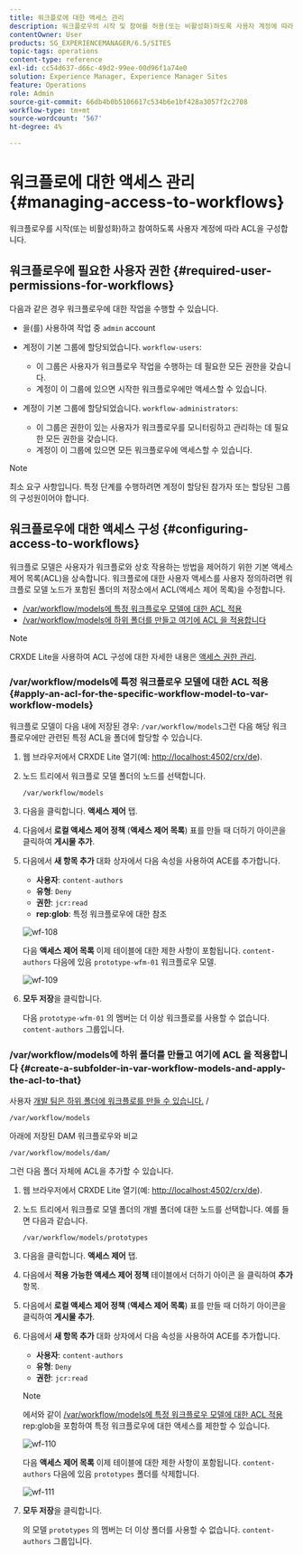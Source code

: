 ```yaml
---
title: 워크플로에 대한 액세스 관리
description: 워크플로우의 시작 및 참여를 허용(또는 비활성화)하도록 사용자 계정에 따라 액세스 제어 목록을 구성하는 방법을 알아봅니다.
contentOwner: User
products: SG_EXPERIENCEMANAGER/6.5/SITES
topic-tags: operations
content-type: reference
exl-id: cc54d637-d66c-49d2-99ee-00d96f1a74e0
solution: Experience Manager, Experience Manager Sites
feature: Operations
role: Admin
source-git-commit: 66db4b0b5106617c534b6e1bf428a3057f2c2708
workflow-type: tm+mt
source-wordcount: '567'
ht-degree: 4%

---
```


# 워크플로에 대한 액세스 관리{#managing-access-to-workflows}

워크플로우를 시작(또는 비활성화)하고 참여하도록 사용자 계정에 따라 ACL을 구성합니다.

## 워크플로우에 필요한 사용자 권한 {#required-user-permissions-for-workflows}

다음과 같은 경우 워크플로우에 대한 작업을 수행할 수 있습니다.

* 을(를) 사용하여 작업 중 `admin` account
* 계정이 기본 그룹에 할당되었습니다. `workflow-users`:

   * 이 그룹은 사용자가 워크플로우 작업을 수행하는 데 필요한 모든 권한을 갖습니다.
   * 계정이 이 그룹에 있으면 시작한 워크플로우에만 액세스할 수 있습니다.

* 계정이 기본 그룹에 할당되었습니다. `workflow-administrators`:

   * 이 그룹은 권한이 있는 사용자가 워크플로우를 모니터링하고 관리하는 데 필요한 모든 권한을 갖습니다.
   * 계정이 이 그룹에 있으면 모든 워크플로우에 액세스할 수 있습니다.

>[!NOTE]
>
>최소 요구 사항입니다. 특정 단계를 수행하려면 계정이 할당된 참가자 또는 할당된 그룹의 구성원이어야 합니다.

## 워크플로우에 대한 액세스 구성 {#configuring-access-to-workflows}

워크플로 모델은 사용자가 워크플로와 상호 작용하는 방법을 제어하기 위한 기본 액세스 제어 목록(ACL)을 상속합니다. 워크플로에 대한 사용자 액세스를 사용자 정의하려면 워크플로 모델 노드가 포함된 폴더의 저장소에서 ACL(액세스 제어 목록)을 수정합니다.

* [/var/workflow/models에 특정 워크플로우 모델에 대한 ACL 적용](/help/sites-administering/workflows-managing.md#apply-an-acl-for-the-specific-workflow-model-to-var-workflow-models)
* [/var/workflow/models에 하위 폴더를 만들고 여기에 ACL 을 적용합니다](/help/sites-administering/workflows-managing.md#create-a-subfolder-in-var-workflow-models-and-apply-the-acl-to-that)

>[!NOTE]
>
>CRXDE Lite을 사용하여 ACL 구성에 대한 자세한 내용은 [액세스 권한 관리](/help/sites-administering/user-group-ac-admin.md#access-right-management).

### /var/workflow/models에 특정 워크플로우 모델에 대한 ACL 적용 {#apply-an-acl-for-the-specific-workflow-model-to-var-workflow-models}

워크플로 모델이 다음 내에 저장된 경우: `/var/workflow/models`그런 다음 해당 워크플로우에만 관련된 특정 ACL을 폴더에 할당할 수 있습니다.

1. 웹 브라우저에서 CRXDE Lite 열기(예: [http://localhost:4502/crx/de](http://localhost:4502/crx/de)).
1. 노드 트리에서 워크플로 모델 폴더의 노드를 선택합니다.

   `/var/workflow/models`

1. 다음을 클릭합니다. **액세스 제어** 탭.
1. 다음에서 **로컬 액세스 제어 정책** (**액세스 제어 목록**) 표를 만들 때 더하기 아이콘을 클릭하여 **게시물 추가**.
1. 다음에서 **새 항목 추가** 대화 상자에서 다음 속성을 사용하여 ACE를 추가합니다.

   * **사용자**: `content-authors`
   * **유형**: `Deny`
   * **권한**: `jcr:read`
   * **rep:glob**: 특정 워크플로우에 대한 참조

   ![wf-108](assets/wf-108.png)

   다음 **액세스 제어 목록** 이제 테이블에 대한 제한 사항이 포함됩니다. `content-authors` 다음에 있음 `prototype-wfm-01` 워크플로우 모델.

   ![wf-109](assets/wf-109.png)

1. **모두 저장**&#x200B;을 클릭합니다.

   다음 `prototype-wfm-01` 의 멤버는 더 이상 워크플로를 사용할 수 없습니다. `content-authors` 그룹입니다.

### /var/workflow/models에 하위 폴더를 만들고 여기에 ACL 을 적용합니다 {#create-a-subfolder-in-var-workflow-models-and-apply-the-acl-to-that}

사용자 [개발 팀은 하위 폴더에 워크플로를 만들 수 있습니다.](/help/sites-developing/workflows-models.md#creating-a-new-workflow) /

`/var/workflow/models`

아래에 저장된 DAM 워크플로우와 비교

`/var/workflow/models/dam/`

그런 다음 폴더 자체에 ACL을 추가할 수 있습니다.

1. 웹 브라우저에서 CRXDE Lite 열기(예: [http://localhost:4502/crx/de](http://localhost:4502/crx/de)).
1. 노드 트리에서 워크플로 모델 폴더의 개별 폴더에 대한 노드를 선택합니다. 예를 들면 다음과 같습니다.

   `/var/workflow/models/prototypes`

1. 다음을 클릭합니다. **액세스 제어** 탭.
1. 다음에서 **적용 가능한 액세스 제어 정책** 테이블에서 더하기 아이콘 을 클릭하여 **추가** 항목.
1. 다음에서 **로컬 액세스 제어 정책** (**액세스 제어 목록**) 표를 만들 때 더하기 아이콘을 클릭하여 **게시물 추가**.
1. 다음에서 **새 항목 추가** 대화 상자에서 다음 속성을 사용하여 ACE를 추가합니다.

   * **사용자**: `content-authors`
   * **유형**: `Deny`
   * **권한**: `jcr:read`

   >[!NOTE]
   >
   >에서와 같이 [/var/workflow/models에 특정 워크플로우 모델에 대한 ACL 적용](/help/sites-administering/workflows-managing.md#apply-an-acl-for-the-specific-workflow-model-to-var-workflow-models) rep:glob을 포함하여 특정 워크플로우에 대한 액세스를 제한할 수 있습니다.

   ![wf-110](assets/wf-110.png)

   다음 **액세스 제어 목록** 이제 테이블에 대한 제한 사항이 포함됩니다. `content-authors` 다음에 있음 `prototypes` 폴더를 삭제합니다.

   ![wf-111](assets/wf-111.png)

1. **모두 저장**&#x200B;을 클릭합니다.

   의 모델 `prototypes` 의 멤버는 더 이상 폴더를 사용할 수 없습니다. `content-authors` 그룹입니다.
